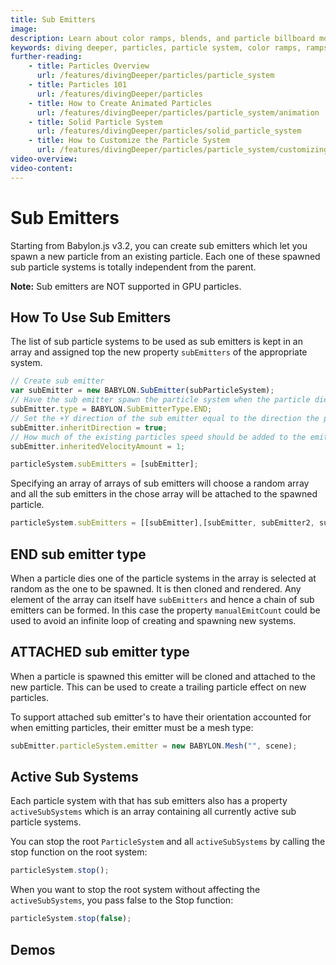 ```yaml
---
title: Sub Emitters
image: 
description: Learn about color ramps, blends, and particle billboard mode in Babylon.js.
keywords: diving deeper, particles, particle system, color ramps, ramps, blends, billboard, billboard mode
further-reading:
    - title: Particles Overview
      url: /features/divingDeeper/particles/particle_system
    - title: Particles 101
      url: /features/divingDeeper/particles
    - title: How to Create Animated Particles
      url: /features/divingDeeper/particles/particle_system/animation
    - title: Solid Particle System
      url: /features/divingDeeper/particles/solid_particle_system
    - title: How to Customize the Particle System
      url: /features/divingDeeper/particles/particle_system/customizingParticles
video-overview:
video-content:
---
```


# Sub Emitters

Starting from Babylon.js v3.2, you can create sub emitters which let you spawn a new particle from an existing particle. Each one of these spawned sub particle systems is totally independent from the parent.

**Note:** Sub emitters are NOT supported in GPU particles.

## How To Use Sub Emitters

The list of sub particle systems to be used as sub emitters is kept in an array and assigned top the new property `subEmitters` of the appropriate system. 

```javascript
// Create sub emitter
var subEmitter = new BABYLON.SubEmitter(subParticleSystem);
// Have the sub emitter spawn the particle system when the particle dies
subEmitter.type = BABYLON.SubEmitterType.END;
// Set the +Y direction of the sub emitter equal to the direction the particle is/was heading
subEmitter.inheritDirection = true;
// How much of the existing particles speed should be added to the emitter particles
subEmitter.inheritedVelocityAmount = 1;

particleSystem.subEmitters = [subEmitter];
```

Specifying an array of arrays of sub emitters will choose a random array and all the sub emitters in the chose array will be attached to the spawned particle.
```javascript
particleSystem.subEmitters = [[subEmitter],[subEmitter, subEmitter2, subEmitter3], [subEmitter4]];
```

## END sub emitter type
When a particle dies one of the particle systems in the array is selected at random as the one to be spawned. It is then cloned and rendered. Any element of the array can itself have `subEmitters` and hence a chain of sub emitters can be formed. In this case the property `manualEmitCount` could be used to avoid an infinite loop of creating and spawning new systems.

## ATTACHED sub emitter type
When a particle is spawned this emitter will be cloned and attached to the new particle. This can be used to create a trailing particle effect on new particles.

To support attached sub emitter's to have their orientation accounted for when emitting particles, their emitter must be a mesh type:
```javascript
subEmitter.particleSystem.emitter = new BABYLON.Mesh("", scene);
```

## Active Sub Systems
Each particle system with that has sub emitters also has a property `activeSubSystems` which is an array containing all currently active sub particle systems.

You can stop the root `ParticleSystem` and all `activeSubSystems` by calling the stop function on the root system:

```javascript
particleSystem.stop(); 
```

When you want to stop the root system without affecting the `activeSubSystems`, you pass false to the Stop function:

```javascript
particleSystem.stop(false);
```

## Demos

<Playground id="#T0L01N#47" title="Sub Emitters" description="Simple example of sub emitters."/>
<Playground id="#9NHBCC#1" title="Sub Emitters On Death Only" description="Simple example of sub emitters on death only"/>
<Playground id="#7HH1UH" title="Complete example (hit Space to launch a barrel)" description="Complete Sub Emitter Example"/>